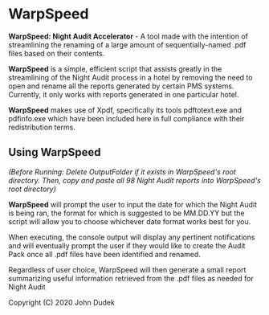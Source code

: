 # WarpSpeed
**WarpSpeed: Night Audit Accelerator** - A tool made with the intention of streamlining the renaming of a large amount of sequentially-named .pdf files based on their contents.

**WarpSpeed** is a simple, efficient script that assists greatly in the streamlining of the Night Audit process in a hotel by removing the need to open and rename all the reports generated by certain PMS systems. Currently, it only works with reports generated in one particular hotel.

**WarpSpeed** makes use of Xpdf, specifically its tools pdftotext.exe and pdfinfo.exe which have been included here in full compliance with their redistribution terms.

## Using WarpSpeed
_(Before Running: Delete OutputFolder if it exists in WarpSpeed's root directory. Then, copy and paste all 98 Night Audit reports into WarpSpeed's root directory)_

**WarpSpeed** will prompt the user to input the date for which the Night Audit is being ran, the format for which is suggested to be MM.DD.YY but the script will allow you to choose whichever date format works best for you.

When executing, the console output will display any pertinent notifications and will eventually prompt the user if they would like to create the Audit Pack once all .pdf files have been identified and renamed.

Regardless of user choice, WarpSpeed will then generate a small report summarizing useful information retrieved from the .pdf files as needed for Night Audit

Copyright (C) 2020 John Dudek
